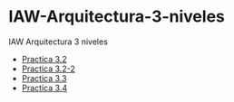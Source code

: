 # IAW-Arquitectura-3-niveles
IAW  Arquitectura 3 niveles
 -  [Practica 3.2](./Arquitectura%20en%203%20niveles_balanceador_Eduardo_Albano_Carmona.pdf)
 -  [Practica 3.2-2](./Arquitectura%20en%203%20niveles%202%20NFS%20Eduardo_Albano_Carmona.pdf)
 -  [Practica 3.3](./Web%20con%20NFS%20Eduardo_Albano_Carmona.pdf)
 -  [Practica 3.4](./Despliegue%20clúster%20web%20con%20EBS%20y%20MULTIAZ_Eduardo_Albano_Carmona.pdf)
